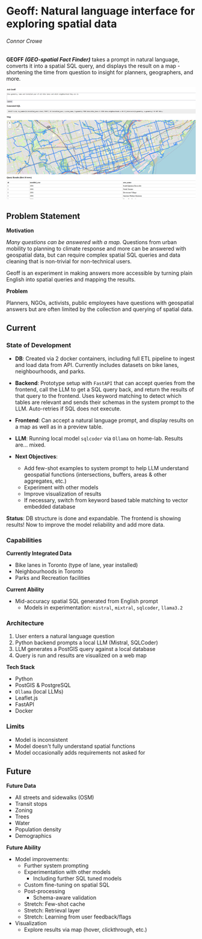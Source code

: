 # Geoff: Natural language interface for exploring spatial data
###### *Connor Crowe*
**GEOFF *(GEO-spatial Fact Finder)*** takes a prompt in natural language, converts it into a spatial SQL query, and displays the result on a map - shortening the time from question to insight for planners, geographers, and more.

![](images/example-08-15.png)

## Problem Statement
**Motivation**

*Many questions can be answered with a map.* Questions from urban mobility to planning to climate response and more can be answered with geospatial data, but can require complex spatial SQL queries and data cleaning that is non-trivial for non-technical users.

Geoff is an experiment in making answers more accessible by turning plain English into spatial queries and mapping the results.

**Problem**

Planners, NGOs, activists, public employees have questions with geospatial answers but are often limited by the collection and querying of spatial data.

## Current
### State of Development
- **DB**: Created via 2 docker containers, including full ETL pipeline to ingest and load data from API. Currently includes datasets on bike lanes, neighbourhoods, and parks.
- **Backend**: Prototype setup with `FastAPI` that can accept queries from the frontend, call the LLM to get a SQL query back, and return the results of that query to the frontend. Uses keyword matching to detect which tables are relevant and sends their schemas in the system prompt to the LLM. Auto-retries if SQL does not execute.
- **Frontend**: Can accept a natural language prompt, and display results on a map as well as in a preview table.
- **LLM**: Running local model `sqlcoder` via `Ollama` on home-lab. Results are... mixed.

- **Next Objectives**:
    - Add few-shot examples to system prompt to help LLM understand geospatial functions (intersections, buffers, areas & other aggregates, etc.)
    - Experiment with other models
    - Improve visualization of results
    - If necessary, switch from keyword based table matching to vector embedded database

**Status**: DB structure is done and expandable. The frontend is showing results! Now to improve the model reliability and add more data.

### Capabilities
**Currently Integrated Data**
- Bike lanes in Toronto (type of lane, year installed)
- Neighbourhoods in Toronto
- Parks and Recreation facilities

**Current Ability**
- Mid-accuracy spatial SQL generated from English prompt
    - Models in experimentation: `mistral`, `mixtral`, `sqlcoder`, `llama3.2`

### Architecture
1. User enters a natural language question
2. Python backend prompts a local LLM (Mistral, SQLCoder)
3. LLM generates a PostGIS query against a local database
4. Query is run and results are visualized on a web map

**Tech Stack**
- Python
- PostGIS & PostgreSQL
- `Ollama` (local LLMs)
- Leaflet.js
- FastAPI
- Docker

### Limits
- Model is inconsistent
- Model doesn't fully understand spatial functions
- Model occasionally adds requirements not asked for

## Future
**Future Data**
- All streets and sidewalks (OSM)
- Transit stops
- Zoning
- Trees
- Water
- Population density
- Demographics

**Future Ability**
- Model improvements:
    - Further system prompting
    - Experimentation with other models
        - Including further SQL tuned models
    - Custom fine-tuning on spatial SQL
    - Post-processing
        - Schema-aware validation
    - Stretch: Few-shot cache
    - Stretch: Retrieval layer
    - Stretch: Learning from user feedback/flags
- Visualization
    - Explore results via map (hover, clickthrough, etc.)
